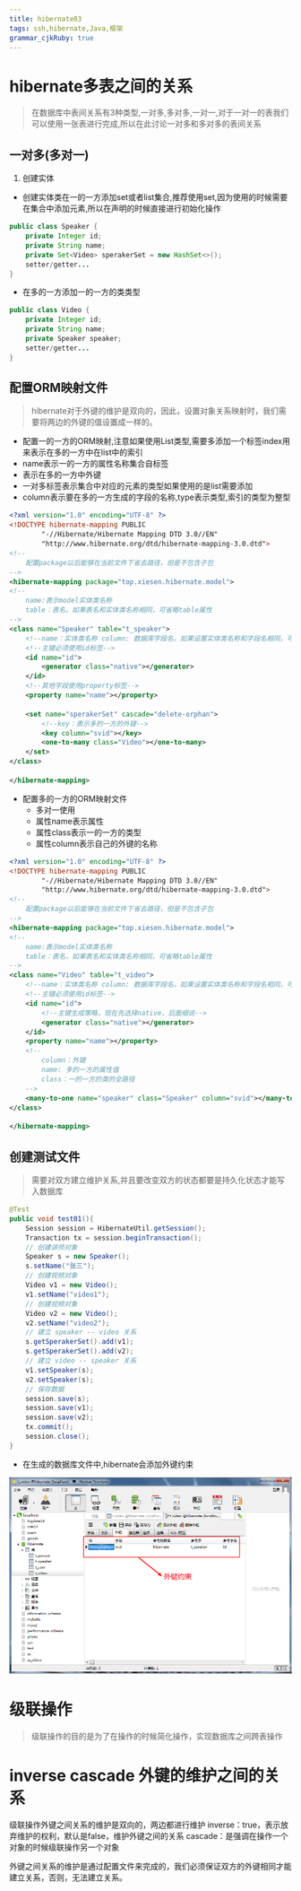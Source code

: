 ```yaml
---
title: hibernate03
tags: ssh,hibernate,Java,框架
grammar_cjkRuby: true
---
```


# hibernate多表之间的关系

> 在数据库中表间关系有3种类型,一对多,多对多,一对一,对于一对一的表我们可以使用一张表进行完成,所以在此讨论一对多和多对多的表间关系

## 一对多(多对一)

1. 创建实体
- 创建实体类在一的一方添加set或者list集合,推荐使用set,因为使用的时候需要在集合中添加元素,所以在声明的时候直接进行初始化操作

``` java
public class Speaker {
    private Integer id;
    private String name;
    private Set<Video> sperakerSet = new HashSet<>();
	setter/getter...
}
```

- 在多的一方添加一的一方的类类型

``` java
public class Video {
    private Integer id;
    private String name;
    private Speaker speaker;
	setter/getter...
}
```

## 配置ORM映射文件

> hibernate对于外键的维护是双向的，因此，设置对象关系映射时，我们需要将两边的外键的值设置成一样的。

- 配置一的一方的ORM映射,注意如果使用List类型,需要多添加一个标签index用来表示在多的一方中在list中的索引
- name表示一的一方的属性名称集合自标签 <key column="speakerId">
- </key> 表示在多的一方中外键
- 一对多标签表示集合中对应的元素的类型<one-to-many class="Video"/>如果使用的是list需要添加 <index
column="colIndex" type="java.lang.Integer"></index>
- column表示要在多的一方生成的字段的名称,type表示类型,索引的类型为整型


``` xml
<?xml version="1.0" encoding="UTF-8" ?>
<!DOCTYPE hibernate-mapping PUBLIC
        "-//Hibernate/Hibernate Mapping DTD 3.0//EN"
        "http://www.hibernate.org/dtd/hibernate-mapping-3.0.dtd">
<!--
    配置package以后能够在当前文件下省去路径，但是不包含子包
-->
<hibernate-mapping package="top.xiesen.hibernate.model">
<!--
    name:表示model实体类名称
    table：表名，如果表名和实体类名称相同，可省略table属性
-->
<class name="Speaker" table="t_speaker">
    <!--name：实体类名称 column: 数据库字段名，如果设置实体类名称和字段名相同，可省略-->
    <!--主键必须使用id标签-->
    <id name="id">
        <generator class="native"></generator>
    </id>
    <!--其他字段使用property标签-->
    <property name="name"></property>

    <set name="sperakerSet" cascade="delete-orphan">
        <!--key：表示多的一方的外键-->
        <key column="svid"></key>
        <one-to-many class="Video"></one-to-many>
    </set>
</class>

</hibernate-mapping>
```

- 配置多的一方的ORM映射文件
	- 多对一使用 <many-to-one>
	- 属性name表示属性
	- 属性class表示一的一方的类型
	- 属性column表示自己的外键的名称

``` xml
<?xml version="1.0" encoding="UTF-8" ?>
<!DOCTYPE hibernate-mapping PUBLIC
        "-//Hibernate/Hibernate Mapping DTD 3.0//EN"
        "http://www.hibernate.org/dtd/hibernate-mapping-3.0.dtd">
<!--
    配置package以后能够在当前文件下省去路径，但是不包含子包
-->
<hibernate-mapping package="top.xiesen.hibernate.model">
<!--
    name:表示model实体类名称
    table：表名，如果表名和实体类名称相同，可省略table属性
-->
<class name="Video" table="t_video">
    <!--name：实体类名称 column: 数据库字段名，如果设置实体类名称和字段名相同，可省略-->
    <!--主键必须使用id标签-->
    <id name="id">
        <!--主键生成策略，现在先选择native，后面细说-->
        <generator class="native"></generator>
    </id>
    <property name="name"></property>
    <!--
        column：外键
        name: 多的一方的属性值
        class：一的一方的类的全路径
    -->
    <many-to-one name="speaker" class="Speaker" column="svid"></many-to-one>
</class>

</hibernate-mapping>

```

## 创建测试文件

> 需要对双方建立维护关系,并且要改变双方的状态都要是持久化状态才能写入数据库

``` java
@Test
public void test01(){
	Session session = HibernateUtil.getSession();
	Transaction tx = session.beginTransaction();
	// 创建讲师对象
	Speaker s = new Speaker();
	s.setName("张三");
	// 创建视频对象
	Video v1 = new Video();
	v1.setName("video1");
	// 创建视频对象
	Video v2 = new Video();
	v2.setName("video2");
	// 建立 speaker -- video 关系
	s.getSperakerSet().add(v1);
	s.getSperakerSet().add(v2);
	// 建立 video -- speaker 关系
	v1.setSpeaker(s);
	v2.setSpeaker(s);
	// 保存数据
	session.save(s);
	session.save(v1);
	session.save(v2);
	tx.commit();
	session.close();
}
```
- 在生成的数据库文件中,hibernate会添加外键约束

![外键约束][1]

# 级联操作

> 级联操作的目的是为了在操作的时候简化操作，实现数据库之间跨表操作

# inverse cascade 外键的维护之间的关系

级联操作外键之间关系的维护是双向的，两边都进行维护
inverse：true，表示放弃维护的权利，默认是false，维护外键之间的关系
cascade：是强调在操作一个对象的时候级联操作另一个对象

外键之间关系的维护是通过配置文件来完成的，我们必须保证双方的外键相同才能建立关系，否则，无法建立关系。




  [1]: https://www.github.com/xiesen310/notes_Images/raw/master/images/1504621209879.jpg